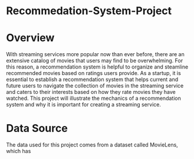 # Recommedation-System-Project

# Overview

With streaming services more popular now than ever before, there are an extensive catalog of movies that users may find to be overwhelming. For this reason, a recommendation system is helpful to organize and steamline recommended movies based on ratings users provide. As a startup, it is essential to establish a recommendation system that helps current and future users to navigate the collection of movies in the streaming service and caters to their interests based on how they rate movies they have watched. This project will illustrate the mechanics of a recommendation system and why it is important for creating a streaming service. 

# Data Source

The data used for this project comes from a dataset called MovieLens, which has 
